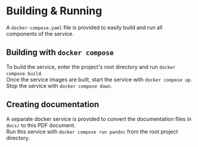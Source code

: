 
# Building & Running

A `docker-compose.yaml` file is provided to easily build and run all components of the service.  

## Building with `docker compose`

To build the service, enter the project's root directory and run `docker compose build`.  
Once the service images are built, start the service with `docker compose up`.  
Stop the service with `docker compose down`.  

## Creating documentation

A separate docker service is provided to convert the documentation files in `docs/` to this PDF document.  
Run this service with `docker compose run pandoc` from the root project directory.
